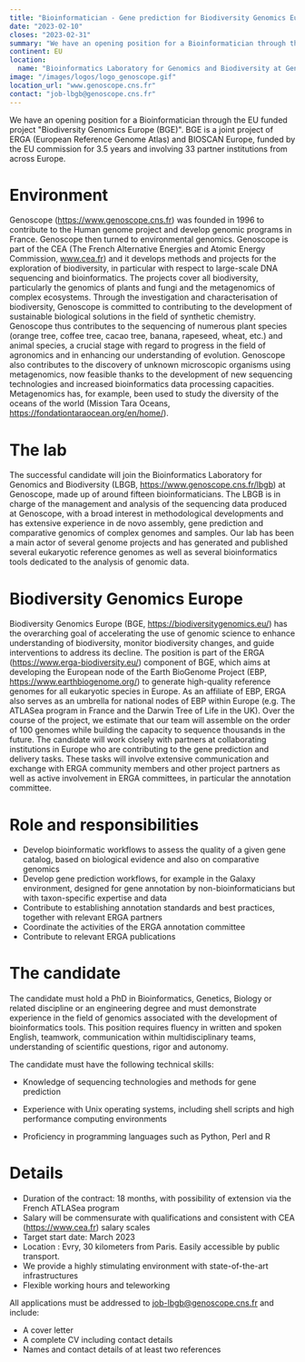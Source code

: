 ```yaml
---
title: "Bioinformatician - Gene prediction for Biodiversity Genomics Europe"
date: "2023-02-10"
closes: "2023-02-31"
summary: "We have an opening position for a Bioinformatician through the EU funded project Biodiversity Genomics Europe (BGE)"
continent: EU
location:
  name: "Bioinformatics Laboratory for Genomics and Biodiversity at Genoscope, France"
image: "/images/logos/logo_genoscope.gif"
location_url: "www.genoscope.cns.fr"
contact: "job-lbgb@genoscope.cns.fr"
---
```



We have an opening position for a Bioinformatician through the EU funded project
"Biodiversity Genomics Europe (BGE)". BGE is a joint project of ERGA (European
Reference Genome Atlas) and BIOSCAN Europe, funded by the EU commission for 3.5
years and involving 33 partner institutions from across Europe.

# Environment

Genoscope (https://www.genoscope.cns.fr) was founded in 1996 to contribute to the Human
genome project and develop genomic programs in France. Genoscope then turned to
environmental genomics. Genoscope is part of the CEA (The French Alternative Energies
and Atomic Energy Commission, www.cea.fr) and it develops methods and projects for the
exploration of biodiversity, in particular with respect to large-scale DNA sequencing and
bioinformatics. The projects cover all biodiversity, particularly the genomics of plants and
fungi and the metagenomics of complex ecosystems. Through the investigation and
characterisation of biodiversity, Genoscope is committed to contributing to the development
of sustainable biological solutions in the field of synthetic chemistry.
Genoscope thus contributes to the sequencing of numerous plant species (orange tree,
coffee tree, cacao tree, banana, rapeseed, wheat, etc.) and animal species, a crucial stage
with regard to progress in the field of agronomics and in enhancing our understanding of
evolution. Genoscope also contributes to the discovery of unknown microscopic organisms
using metagenomics, now feasible thanks to the development of new sequencing
technologies and increased bioinformatics data processing capacities. Metagenomics has,
for example, been used to study the diversity of the oceans of the world (Mission Tara
Oceans, https://fondationtaraocean.org/en/home/).

# The lab

The successful candidate will join the Bioinformatics Laboratory for Genomics and
Biodiversity (LBGB, https://www.genoscope.cns.fr/lbgb) at Genoscope, made up of around fifteen
bioinformaticians. The LBGB is in charge of the management and analysis of the sequencing
data produced at Genoscope, with a broad interest in methodological developments and has
extensive experience in de novo assembly, gene prediction and comparative genomics of
complex genomes and samples. Our lab has been a main actor of several genome projects
and has generated and published several eukaryotic reference genomes as well as several
bioinformatics tools dedicated to the analysis of genomic data.

# Biodiversity Genomics Europe

Biodiversity Genomics Europe (BGE, https://biodiversitygenomics.eu/) has the overarching
goal of accelerating the use of genomic science to enhance understanding of biodiversity,
monitor biodiversity changes, and guide interventions to address its decline.
The position is part of the ERGA (https://www.erga-biodiversity.eu/) component of BGE,
which aims at developing the European node of the Earth BioGenome Project (EBP,
https://www.earthbiogenome.org/) to generate high-quality reference genomes for all
eukaryotic species in Europe. As an affiliate of EBP, ERGA also serves as an umbrella for
national nodes of EBP within Europe (e.g. The ATLASea program in France and the Darwin
Tree of Life in the UK). Over the course of the project, we estimate that our team will
assemble on the order of 100 genomes while building the capacity to sequence thousands in
the future. The candidate will work closely with partners at collaborating institutions in
Europe who are contributing to the gene prediction and delivery tasks. These tasks will
involve extensive communication and exchange with ERGA community members and other
project partners as well as active involvement in ERGA committees, in particular the
annotation committee.

# Role and responsibilities

* Develop bioinformatic workflows to assess the quality of a given gene catalog, based on biological evidence and also on comparative genomics
* Develop gene prediction workflows, for example in the Galaxy environment, designed
for gene annotation by non-bioinformaticians but with taxon-specific expertise and data
* Contribute to establishing annotation standards and best practices, together with relevant ERGA partners
* Coordinate the activities of the ERGA annotation committee
* Contribute to relevant ERGA publications

# The candidate

The candidate must hold a PhD in Bioinformatics, Genetics, Biology or related discipline or
an engineering degree and must demonstrate experience in the field of genomics associated
with the development of bioinformatics tools. This position requires fluency in written and
spoken English, teamwork, communication within multidisciplinary teams, understanding of
scientific questions, rigor and autonomy.

The candidate must have the following technical skills:
* Knowledge of sequencing technologies and methods for gene prediction
* Experience with Unix operating systems, including shell scripts and high performance computing environments

* Proficiency in programming languages such as Python, Perl and R

# Details

* Duration of the contract: 18 months, with possibility of extension via the French ATLASea program
* Salary will be commensurate with qualifications and consistent with CEA (https://www.cea.fr) salary scales
* Target start date: March 2023
* Location : Evry, 30 kilometers from Paris. Easily accessible by public transport.
* We provide a highly stimulating environment with state-of-the-art infrastructures
* Flexible working hours and teleworking

All applications must be addressed to job-lbgb@genoscope.cns.fr and include:
* A cover letter
* A complete CV including contact details
* Names and contact details of at least two references

